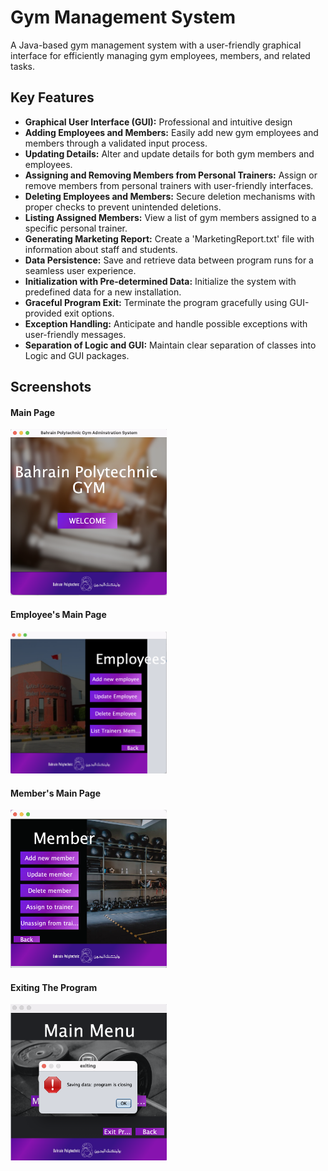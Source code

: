 # Gym Management System

A Java-based gym management system with a user-friendly graphical interface for efficiently managing gym employees, members, and related tasks.

## Key Features

- **Graphical User Interface (GUI):** Professional and intuitive design
- **Adding Employees and Members:** Easily add new gym employees and members through a validated input process.
- **Updating Details:** Alter and update details for both gym members and employees.
- **Assigning and Removing Members from Personal Trainers:** Assign or remove members from personal trainers with user-friendly interfaces.
- **Deleting Employees and Members:** Secure deletion mechanisms with proper checks to prevent unintended deletions.
- **Listing Assigned Members:** View a list of gym members assigned to a specific personal trainer.
- **Generating Marketing Report:** Create a 'MarketingReport.txt' file with information about staff and students.
- **Data Persistence:** Save and retrieve data between program runs for a seamless user experience.
- **Initialization with Pre-determined Data:** Initialize the system with predefined data for a new installation.
- **Graceful Program Exit:** Terminate the program gracefully using GUI-provided exit options.
- **Exception Handling:** Anticipate and handle possible exceptions with user-friendly messages.
- **Separation of Logic and GUI:** Maintain clear separation of classes into Logic and GUI packages.

## Screenshots
#### Main Page
<img src="images/MainPage.png" alt="Main Page" width="250">

#### Employee's Main Page 
<img src="images/EmployeePortal.png" alt="Employee's Main Page" width="250">

#### Member's Main Page
<img src="images/MemberPortal.png" alt="Member's Main Page" width="250">

#### Exiting The Program
<img src="images/exit.png" alt="When Exiting the Program" width="250">
